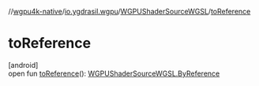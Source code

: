 //[wgpu4k-native](../../../index.md)/[io.ygdrasil.wgpu](../index.md)/[WGPUShaderSourceWGSL](index.md)/[toReference](to-reference.md)

# toReference

[android]\
open fun [toReference](to-reference.md)(): [WGPUShaderSourceWGSL.ByReference](../../io.ygdrasil.wgpu.android/-w-g-p-u-shader-source-w-g-s-l/-by-reference/index.md)